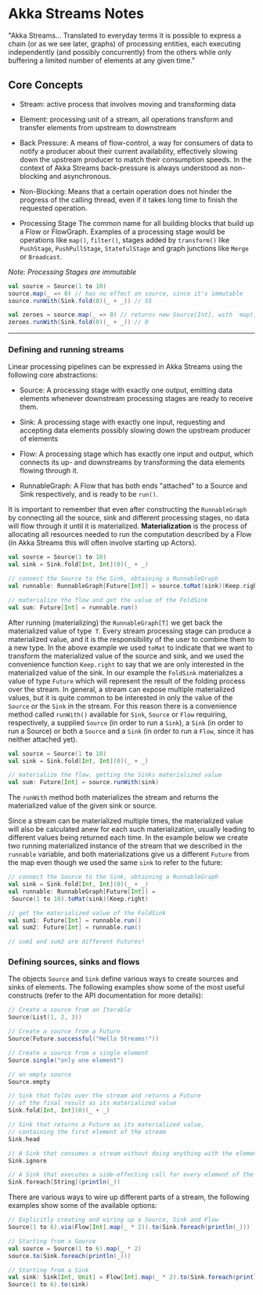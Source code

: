 # Akka Streams Notes

"Akka Streams... Translated to everyday terms it is possible to express a chain
(or as we see later, graphs) of processing entities, each executing
independently (and possibly concurrently) from the others while only buffering a
 limited number of elements at any given time."

## Core Concepts
- Stream:
active process that involves moving and transforming data
- Element:
processing unit of a stream, all operations transform and transfer elements from
upstream to downstream
- Back Pressure:
A means of flow-control, a way for consumers of data to notify a producer about
their current availability, effectively slowing down the upstream producer to
match their consumption speeds. In the context of Akka Streams back-pressure is
always understood as non-blocking and asynchronous.
- Non-Blocking:
Means that a certain operation does not hinder the progress of the calling
thread, even if it takes long time to finish the requested operation.

- Processing Stage
The common name for all building blocks that build up a Flow or FlowGraph.
Examples of a processing stage would be operations like `map()`, `filter()`,
stages added by `transform()` like `PushStage`, `PushPullStage`, `StatefulStage`
and graph junctions like `Merge` or `Broadcast`.

*Note: Processing Stages are immutable*
```scala
val source = Source(1 to 10)
source.map(_ => 0) // has no effect on source, since it's immutable
source.runWith(Sink.fold(0)(_ + _)) // 55

val zeroes = source.map(_ => 0) // returns new Source[Int], with `map()` appended
zeroes.runWith(Sink.fold(0)(_ + _)) // 0
```
___

### Defining and running streams
Linear processing pipelines can be expressed in Akka Streams using the following core abstractions:

- Source:
A processing stage with exactly one output, emitting data elements whenever
downstream processing stages are ready to receive them.
- Sink:
A processing stage with exactly one input, requesting and accepting data
elements possibly slowing down the upstream producer of elements

- Flow:
A processing stage which has exactly one input and output, which connects its
up- and downstreams by transforming the data elements flowing through it.

- RunnableGraph:
A Flow that has both ends "attached" to a Source and Sink respectively, and is
ready to be `run()`.

It is important to remember that even after constructing the `RunnableGraph`
by connecting all the source, sink and different processing stages, no data will
 flow through it until it is materialized. **Materialization**
is the process of allocating all resources needed to run the computation
 described by a Flow (in Akka Streams this will often involve starting up
Actors).

```scala
val source = Source(1 to 10)
val sink = Sink.fold[Int, Int](0)(_ + _)

// connect the Source to the Sink, obtaining a RunnableGraph
val runnable: RunnableGraph[Future[Int]] = source.toMat(sink)(Keep.right)

// materialize the flow and get the value of the FoldSink
val sum: Future[Int] = runnable.run()
```

After running (materializing) the `RunnableGraph[T]` we get back the
materialized value of type` T`. Every stream processing stage can produce a
materialized value, and it is the responsibility of the user to combine them to
a new type. In the above example we used `toMat` to indicate that we want to
transform the materialized value of the source and sink, and we used the
convenience function `Keep.right` to say that we are only interested in the
materialized value of the sink. In our example the `FoldSink` materializes a
value of type `Future` which will represent the result of the folding
 process over the stream. In general, a stream can expose multiple
 materialized values, but it is quite common to be interested in only the
 value of the `Source` or the `Sink` in
the stream. For this reason there is a convenience method called `runWith()`
available for `Sink`, `Source` or `Flow` requiring, respectively, a supplied `Source`
(in order to run a `Sink`), a `Sink` (in order to run a Source) or both a `Source`
and a `Sink` (in order to run a `Flow`, since it has neither attached yet).

```scala
val source = Source(1 to 10)
val sink = Sink.fold[Int, Int](0)(_ + _)

// materialize the flow, getting the Sinks materialized value
val sum: Future[Int] = source.runWith(sink)
```
The `runWith` method both materializes the stream and returns the
materialized value of the given sink or source.

Since a stream can be materialized multiple times, the materialized value
will also be calculated anew for each such materialization, usually leading to
 different values being returned each time. In the example below we create two
 running materialized instance of the stream that we described in the `runnable`
 variable, and both materializations give us a different `Future` from the map
 even though we used the same `sink` to refer to the future:

 ```scala
 // connect the Source to the Sink, obtaining a RunnableGraph
val sink = Sink.fold[Int, Int](0)(_ + _)
val runnable: RunnableGraph[Future[Int]] =
  Source(1 to 10).toMat(sink)(Keep.right)

// get the materialized value of the FoldSink
val sum1: Future[Int] = runnable.run()
val sum2: Future[Int] = runnable.run()

// sum1 and sum2 are different Futures!
```

### Defining sources, sinks and flows

The objects `Source` and `Sink` define various ways to create sources and
sinks of elements. The following examples show some of the most useful
constructs (refer to the API documentation for more details):

```scala
// Create a source from an Iterable
Source(List(1, 2, 3))

// Create a source from a Future
Source(Future.successful("Hello Streams!"))

// Create a source from a single element
Source.single("only one element")

// an empty source
Source.empty

// Sink that folds over the stream and returns a Future
// of the final result as its materialized value
Sink.fold[Int, Int](0)(_ + _)

// Sink that returns a Future as its materialized value,
// containing the first element of the stream
Sink.head

// A Sink that consumes a stream without doing anything with the elements
Sink.ignore

// A Sink that executes a side-effecting call for every element of the stream
Sink.foreach[String](println(_))
```
There are various ways to wire up different parts of a stream,
the following examples show some of the available options:

```scala
// Explicitly creating and wiring up a Source, Sink and Flow
Source(1 to 6).via(Flow[Int].map(_ * 2)).to(Sink.foreach(println(_)))

// Starting from a Source
val source = Source(1 to 6).map(_ * 2)
source.to(Sink.foreach(println(_)))

// Starting from a Sink
val sink: Sink[Int, Unit] = Flow[Int].map(_ * 2).to(Sink.foreach(println(_)))
Source(1 to 6).to(sink)
```
